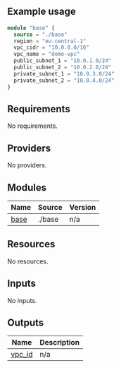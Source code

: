 ## Example usage

```terraform
module "base" {  
  source = "./base"  
  region = "eu-central-1"  
  vpc_cidr = "10.0.0.0/16"  
  vpc_name = "demo-vpc"  
  public_subnet_1 = "10.0.1.0/24"  
  public_subnet_2 = "10.0.2.0/24"  
  private_subnet_1 = "10.0.3.0/24"  
  private_subnet_2 = "10.0.4.0/24"  
}
```
## Requirements

No requirements.

## Providers

No providers.

## Modules

| Name | Source | Version |
|------|--------|---------|
| <a name="module_base"></a> [base](#module\_base) | ./base | n/a |

## Resources

No resources.

## Inputs

No inputs.

## Outputs

| Name | Description |
|------|-------------|
| <a name="output_vpc_id"></a> [vpc\_id](#output\_vpc\_id) | n/a |